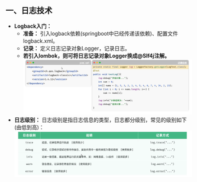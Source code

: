 ## 一、日志技术
* **Logback入门：**
  * **准备：** 引入logback依赖(springboot中已经传递该依赖)、配置文件logback.xml。
  * **记录：** 定义日志记录对象Logger，记录日志。
  * **若引入lombok，则可将日志记录对象Logger换成@Slf4j注解。**
  ![1748781365401](image/05.日志技术/1748781365401.png)
* **日志级别：** 日志级别是指日志信息的类型，日志都分级别，常见的级别如下(由低到高)：
  ![1748787386046](image/05.日志技术/1748787386046.png)
 
